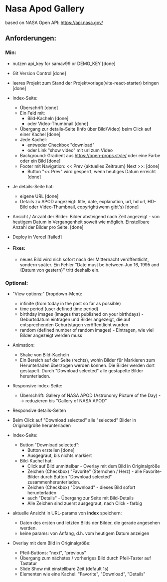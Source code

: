 # Nasa Apod Gallery

based on NASA Open API: https://api.nasa.gov/

## Anforderungen:

### Min:

- nutzen api_key for samav99 or DEMO_KEY [done]
- Git Version Control [done]
- leeres Projekt zum Stand der Projektvorlage(vite-react-starter) bringen [done]

- Index-Seite:

  - Überschrift [done]
  - Ein Feld mit:
    - Bild-Kacheln [done]
    - oder Video-Thumbnail [done]
  - Übergang zur details-Seite (Info über Bild/Video) beim Click auf einer Kachel [done]
  - Jede Kachel:
    - entweder Checkbox "download"
    - oder Link "show video" mit url zum Video
  - Background: Gradient aus https://open-props.style/ oder eine Farbe oder ein Bild [done]
  - Footer mit Navigation: << Prev {aktuelles Zeitraum} Next >>: [done]
    - Button "<< Prev" wird gesperrt, wenn heutiges Datum erreicht [done]

- Je details-Seite hat:
  - eigene URL [done]
  - Details zu APOD angezeigt: title, date, explanation, url, hd url, HD-Bild oder Video-Thumbnail, copyright(wenn gibt's) [done]
- Ansicht / Anzahl der Bilder: Bilder absteigend nach Zeit angezeigt - von heutigem Datum in Vergangenheit soweit wie möglich. Einstellbare Anzahl der Bilder pro Seite. [done]
- Deploy in Vercel [failed]

- #### **Fixes**:
  - neues Bild wird nich sofort nach der Mitternacht veröffentlicht, sondern später. Ein Fehler "Date must be between Jun 16, 1995 and {Datum von gestern}" tritt deshalb ein.

### Optional:

- "View options:" Dropdown-Menü:

  - infinite (from today in the past so far as possible)
  - time period (user defined time period)
  - birthday images (images that published on your birthdays) - Geburtsdatum eintragen und Bilder angezeigt, die auf entsprechenden Geburtstagen veröffentlicht wurden
  - random (defined number of random images) - Eintragen, wie viel Bilder angezeigt werden muss

- Animation:

  - Shake von Bild-Kacheln
  - Ein Bereich auf der Seite (rechts), wohin Bilder für Markieren zum Herunterladen überzogen werden können. Die Bilder werden dort gestapelt. Durch "Download selected" alle gestapelte Bilder herunterladen.

- Responsive index-Seite:
  - Überschrift: Gallery of NASA APOD (Astronomy Picture of the Day) --> reduzieren bis "Gallery of NASA APOD"
- Responsive details-Seiten

- Beim Click auf "Download selected" alle "selected" Bilder in Originalgröße herunterladen

- Index-Seite:

  - Button "Download selected":
    - Button erstellen [done]
    - Ausgegraut, bis nichts markiert
  - Bild-Kachel hat:
    - Click auf Bild unmittelbar - Overlay mit dem Bild in Originalgröße
    - Zeichen (Checkbox) "Favorite" (Sternchen / Herz) - alle Favorite-Bilder durch Button "Download selected" zusammenherunterladen.
    - Zeichen (Checkbox) "Download" - dieses Bild sofort herunterladen
    - auch "Details" - Übergang zur Seite mit Bild-Details
    - Alle Zeichen sind zuerst ausgegraut, nach Click - farbig

- aktuelle Ansicht in URL-params von **index** speichern:

  - Daten des ersten und letzten Bilds der Bilder, die gerade angesehen werden.
  - keine params: von Anfang, d.h. vom heutigem Datum anzeigen

- Overlay mit dem Bild in Originalgröße:
  - Pfeil-Buttons: "next", "previous"
  - Übergang zum nächstes / vorheriges Bild durch Pfeil-Taster auf Tastatur
  - Slide Show mit einstellbare Zeit (default 1s)
  - Elementen wie eine Kachel: "Favorite", "Download", "Details"
